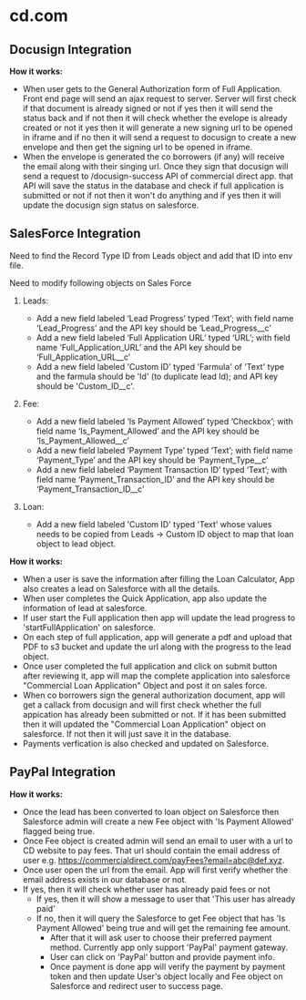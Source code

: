 # cd.com

Docusign Integration
-

**How it works:**

- When user gets to the General Authorization form of Full Application. Front end page will send an ajax request to server. Server will first check if that document is already signed or not if yes then it will send the status back and if not then it will check whether the evelope is already created or not it yes then it will generate a new signing url to be opened in iframe and if no then it will send a request to docusign to create a new envelope and then get the signing url to be opened in iframe.
- When the envelope is generated the co borrowers (if any) will receive the email along with their singing url. Once they sign that docusign will send a request to /docusign-success API of commercial direct app. that API will save the status in the database and check if full application is submitted or not if not then it won't do anything and if yes then it will update the docusign sign status on salesforce.

SalesForce Integration
-

Need to find the Record Type ID from Leads object and add that ID into env file.

Need to modify following objects on Sales Force

1. Leads:
    -	Add a new field labeled ‘Lead Progress’ typed ‘Text’; with field name ‘Lead_Progress’ and the API key should be ‘Lead_Progress\__c’
    -	Add a new field labeled ‘Full Application URL’ typed ‘URL’; with field name ‘Full_Application_URL’ and the API key should be ‘Full_Application_URL\__c’
    - Add a new field labeled 'Custom ID' typed 'Farmula' of 'Text' type and the farmula should be 'Id' (to duplicate lead Id); and API key should be 'Custom_ID__c'.

2. Fee:
    -	Add a new field labeled ‘Is Payment Allowed’ typed ‘Checkbox’; with field name ‘Is_Payment_Allowed’ and the API key should be ‘Is_Payment_Allowed\__c’
    -	Add a new field labeled ‘Payment Type’ typed ‘Text’; with field name ‘Payment_Type’ and the API key should be ‘Payment_Type\__c’
    -	Add a new field labeled ‘Payment Transaction ID’ typed ‘Text’; with field name ‘Payment_Transaction_ID’ and the API key should be ‘Payment_Transaction_ID\__c’

3. Loan:
    - Add a new field labeled 'Custom ID' typed 'Text' whose values needs to be copied from Leads -> Custom ID object to map that loan object to lead object.

**How it works:**
- When a user is save the information after filling the Loan Calculator, App also creates a lead on Salesforce with all the details.
- When user completes the Quick Application, app also update the information of lead at salesforce.
- If user start the Full application then app will update the lead progress to 'startFullApplication' on salesforce.
- On each step of full application, app will generate a pdf and upload that PDF to s3 bucket and update the url along with the progress to the lead object.
- Once user completed the full application and click on submit button after reviewing it, app will map the complete application into salesforce "Commercial Loan Application" Object and post it on sales force.
- When co borrowers sign the general authorization document, app will get a callack from docusign and will first check whether the full appication has already been submitted or not. If it has been submitted then it will updated the "Commercial Loan Application" object on salesforce. If not then it will just save it in the database.
- Payments verfication is also checked and updated on Salesforce.

PayPal Integration
-
**How it works:**
- Once the lead has been converted to loan object on Salesforce then Salesforce admin will create a new Fee object with 'Is Payment Allowed' flagged being true.
- Once Fee object is created admin will send an email to user with a url to CD website to pay fees. That url should contain the email address of user e.g. https://commercialdirect.com/payFees?email=abc@def.xyz.
- Once user open the url from the email. App will first verify whether the email address exists in our database or not.
- If yes, then it will check whether user has already paid fees or not
   - If yes, then it will show a message to user that 'This user has already paid'
   - If no, then it will query the Salesforce to get Fee object that has 'Is Payment Allowed' being true and will get the remaining fee amount.
     - After that it will ask user to choose their preferred payment method. Currently app only support 'PayPal' payment gateway.
     - User can click on 'PayPal' button and provide payment info.
     - Once payment is done app will verify the payment by payment token and then update User's object locally and Fee object on Salesforce and redirect user to success page.
